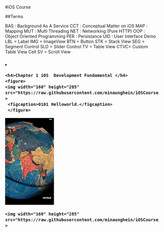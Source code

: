 #iOS Course

##Terms

   BAS : Background As A Service 
   CCT : Conceptual Matter on iOS
   MAP : Mapping
   MUT : Multi Threading
   NET : Networking (Pure HTTP)
   OOP : Object Oriented Programming
   PER : Persistance
   UID : User Interface Demo
        LBL = Label
        IMG = ImageView
        BTN = Button
        STK = Stack View
        SEG = Segment Control
        SLD = Slider Control
        TV  = Table View
        CTVC= Custom Table View Cell
        SV  = Scroll View


<h3>

<div  float="left" >
    <li>
    
    <h4>Chapter 1 iOS  Development Fundamental </h4>
    <figure>
    <img width="160" height="285" src="https://raw.githubusercontent.com/minaunghein/iOSCourse/master/0101_UID_LBL_Helloworld/preview.png"   >
     <figcaption>0101 Helloworld.</figcaption>
     </figure>
   <img width="160" height="285"    src="https://raw.githubusercontent.com/minaunghein/iOSCourse/master/0102_UID_IMG_Helloworld/preview.png"  >
  
    <img width="160" height="285"   src="https://raw.githubusercontent.com/minaunghein/iOSCourse/master/0103_UID_BTN_NuclearLaunch/preview.png"  >
 
 
 
</li>
</div>
   </h3>



